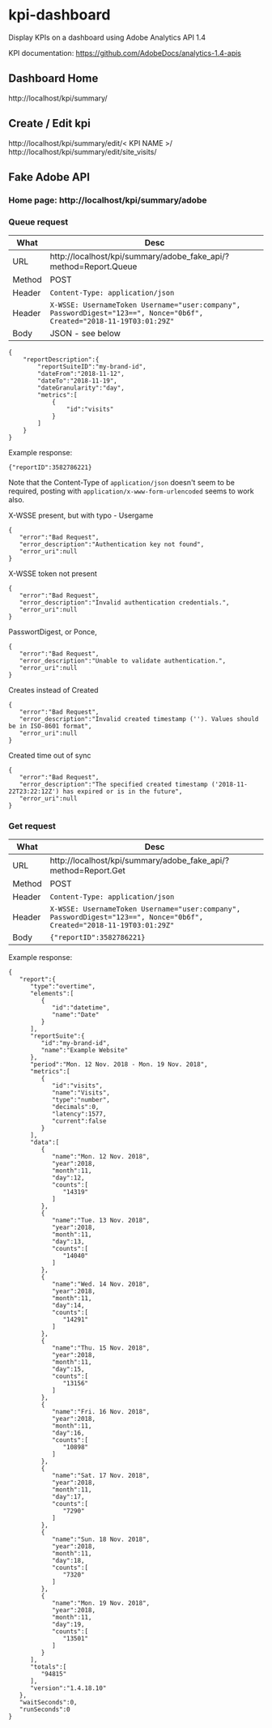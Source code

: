 # kpi-dashboard
Display KPIs on a dashboard using Adobe Analytics API 1.4

KPI documentation: https://github.com/AdobeDocs/analytics-1.4-apis

## Dashboard Home
http://localhost/kpi/summary/

## Create / Edit kpi

http://localhost/kpi/summary/edit/< KPI NAME >/
http://localhost/kpi/summary/edit/site_visits/


## Fake Adobe API
### Home page: http://localhost/kpi/summary/adobe

### Queue request

What|Desc
----|----
URL | http://localhost/kpi/summary/adobe_fake_api/?method=Report.Queue
Method| POST
Header| `Content-Type: application/json`
Header| `X-WSSE: UsernameToken Username="user:company", PasswordDigest="123==", Nonce="0b6f", Created="2018-11-19T03:01:29Z"`
Body| JSON - see below
```
{
    "reportDescription":{
        "reportSuiteID":"my-brand-id",
        "dateFrom":"2018-11-12",
        "dateTo":"2018-11-19",
        "dateGranularity":"day",
        "metrics":[
            {
                "id":"visits"
            }
        ]
    }
}
```

Example response:
```
{"reportID":3582786221}
```

Note that the Content-Type of `application/json` doesn't seem to be required, posting with `application/x-www-form-urlencoded`
seems to work also.


X-WSSE present, but with typo - Usergame
```
{
   "error":"Bad Request",
   "error_description":"Authentication key not found",
   "error_uri":null
}
```

X-WSSE token not present
```
{
   "error":"Bad Request",
   "error_description":"Invalid authentication credentials.",
   "error_uri":null
}
```

PasswortDigest, or Ponce, 
```
{  
   "error":"Bad Request",
   "error_description":"Unable to validate authentication.",
   "error_uri":null
}
```

Creates instead of Created 
```
{  
   "error":"Bad Request",
   "error_description":"Invalid created timestamp (''). Values should be in ISO-8601 format",
   "error_uri":null
}
```

Created time out of sync
```
{
   "error":"Bad Request",
   "error_description":"The specified created timestamp ('2018-11-22T23:22:12Z') has expired or is in the future",
   "error_uri":null
}
```


### Get request

What|Desc
----|----
URL | http://localhost/kpi/summary/adobe_fake_api/?method=Report.Get
Method| POST
Header| `Content-Type: application/json`
Header| `X-WSSE: UsernameToken Username="user:company", PasswordDigest="123==", Nonce="0b6f", Created="2018-11-19T03:01:29Z"`
Body| `{"reportID":3582786221}`

Example response:
```
{
   "report":{
      "type":"overtime",
      "elements":[
         {
            "id":"datetime",
            "name":"Date"
         }
      ],
      "reportSuite":{
         "id":"my-brand-id",
         "name":"Example Website"
      },
      "period":"Mon. 12 Nov. 2018 - Mon. 19 Nov. 2018",
      "metrics":[
         {
            "id":"visits",
            "name":"Visits",
            "type":"number",
            "decimals":0,
            "latency":1577,
            "current":false
         }
      ],
      "data":[
         {
            "name":"Mon. 12 Nov. 2018",
            "year":2018,
            "month":11,
            "day":12,
            "counts":[
               "14319"
            ]
         },
         {
            "name":"Tue. 13 Nov. 2018",
            "year":2018,
            "month":11,
            "day":13,
            "counts":[
               "14040"
            ]
         },
         {
            "name":"Wed. 14 Nov. 2018",
            "year":2018,
            "month":11,
            "day":14,
            "counts":[
               "14291"
            ]
         },
         {
            "name":"Thu. 15 Nov. 2018",
            "year":2018,
            "month":11,
            "day":15,
            "counts":[
               "13156"
            ]
         },
         {
            "name":"Fri. 16 Nov. 2018",
            "year":2018,
            "month":11,
            "day":16,
            "counts":[
               "10898"
            ]
         },
         {
            "name":"Sat. 17 Nov. 2018",
            "year":2018,
            "month":11,
            "day":17,
            "counts":[
               "7290"
            ]
         },
         {
            "name":"Sun. 18 Nov. 2018",
            "year":2018,
            "month":11,
            "day":18,
            "counts":[
               "7320"
            ]
         },
         {
            "name":"Mon. 19 Nov. 2018",
            "year":2018,
            "month":11,
            "day":19,
            "counts":[
               "13501"
            ]
         }
      ],
      "totals":[
         "94815"
      ],
      "version":"1.4.18.10"
   },
   "waitSeconds":0,
   "runSeconds":0
}
```

